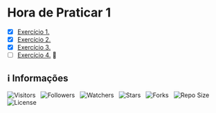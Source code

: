 <!-- Título -->
# Hora de Praticar 1

* [x] [Exercício 1.](https://github.com/Devsgeeknerd/cla-exe-1-hor-pra-1-log-ori-obj-com-bas)
* [x] [Exercício 2.](https://github.com/Devsgeeknerd/cla-exe-2-hor-pra-1-log-ori-obj-com-bas)
* [x] [Exercício 3.](https://github.com/Devsgeeknerd/cla-exe-3-hor-pra-1-log-ori-obj-com-bas)
* [ ] [Exercício 4.](https://github.com/Devsgeeknerd/cla-exe-4-hor-pra-1-log-ori-obj-com-bas) &#128679;

<!-- Informações -->
## &#8505; Informações

![Visitors](https://api.visitorbadge.io/api/visitors?path=Devsgeeknerd%2Fmod-hor-pra-1-log-ori-obj-com-bas&label=Visitantes&labelColor=%23700070&labelStyle=none&countColor=%23000fff&style=plastic&color=%23ffffff "Total de Visitantes")
&nbsp;
![Followers](https://img.shields.io/github/followers/Devsgeeknerd?style=p&label=Seguidores&labelColor=800080&color=000fff "Total de Seguidores")
&nbsp;
![Watchers](https://img.shields.io/github/watchers/Devsgeeknerd/mod-hor-pra-1-log-ori-obj-com-bas?style=p&label=Observadores&labelColor=800080&color=000fff "Total de Observadores")
&nbsp;
![Stars](https://img.shields.io/github/stars/Devsgeeknerd/mod-hor-pra-1-log-ori-obj-com-bas?style=p&label=Estrelas&labelColor=800080&color=000fff "Total de Estrelas")
&nbsp;
![Forks](https://img.shields.io/github/forks/Devsgeeknerd/mod-hor-pra-1-log-ori-obj-com-bas?style=p&label=Bifurcações&labelColor=800080&color=000fff "Total de Bifurcações")
&nbsp;
![Repo Size](https://img.shields.io/github/repo-size/Devsgeeknerd/mod-hor-pra-1-log-ori-obj-com-bas?style=p&label=Tamanho&labelColor=800080&color=000fff "Tamanho do Repositório")
&nbsp;
![License](https://img.shields.io/github/license/Devsgeeknerd/mod-hor-pra-1-log-ori-obj-com-bas?style=p&label=Licença&labelColor=800080&color=000fff "Licença do Repositório")

